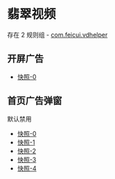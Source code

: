 # 翡翠视频

存在 2 规则组 - [com.feicui.vdhelper](/src/apps/com.feicui.vdhelper.ts)

## 开屏广告

- [快照-0](https://i.gkd.li/import/12700730)

## 首页广告弹窗

默认禁用

- [快照-0](https://i.gkd.li/import/12700749)
- [快照-1](https://i.gkd.li/import/12700759)
- [快照-2](https://i.gkd.li/import/12700800)
- [快照-3](https://i.gkd.li/import/12700837)
- [快照-4](https://i.gkd.li/import/12700848)

